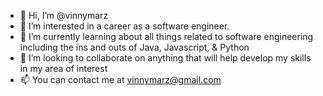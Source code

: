 - 👋 Hi, I’m @vinnymarz
- 👀 I’m interested in a career as a software engineer.
- 🌱 I’m currently learning about all things related to software engineering including the ins and outs of Java, Javascript, & Python
- 💞️ I’m looking to collaborate on anything that will help develop my skills in my area of interest
- 📫 You can contact me at vinnymarz@gmail.com

<!---
vinnymarz/vinnymarz is a ✨ special ✨ repository because its `README.md` (this file) appears on your GitHub profile.
You can click the Preview link to take a look at your changes.
--->
